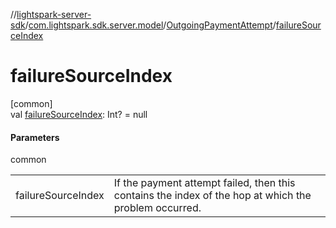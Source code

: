 //[lightspark-server-sdk](../../../index.md)/[com.lightspark.sdk.server.model](../index.md)/[OutgoingPaymentAttempt](index.md)/[failureSourceIndex](failure-source-index.md)

# failureSourceIndex

[common]\
val [failureSourceIndex](failure-source-index.md): Int? = null

#### Parameters

common

| | |
|---|---|
| failureSourceIndex | If the payment attempt failed, then this contains the index of the hop at which the problem occurred. |
